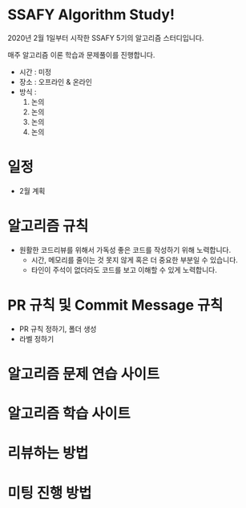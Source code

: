 # SSAFY Algorithm Study! 
2020년 2월 1일부터 시작한 SSAFY 5기의 알고리즘 스터디입니다.

매주 알고리즘 이론 학습과 문제풀이를 진행합니다.

* 시간 : 미정
* 장소 : 오프라인 & 온라인
* 방식 :
  1. 논의
  2. 논의
  3. 논의
  4. 논의

# 일정
 * 2월 계획


# 알고리즘 규칙
 * 원활한 코드리뷰를 위해서 가독성 좋은 코드를 작성하기 위해 노력합니다. 
    * 시간, 메모리를 줄이는 것 못지 않게 혹은 더 중요한 부분일 수 있습니다.
    * 타인이 주석이 없더라도 코드를 보고 이해할 수 있게 노력합니다.

# PR 규칙 및 Commit Message 규칙
* PR 규칙 정하기, 폴더 생성
* 라벨 정하기

# 알고리즘 문제 연습 사이트

# 알고리즘 학습 사이트

# 리뷰하는 방법


# 미팅 진행 방법

